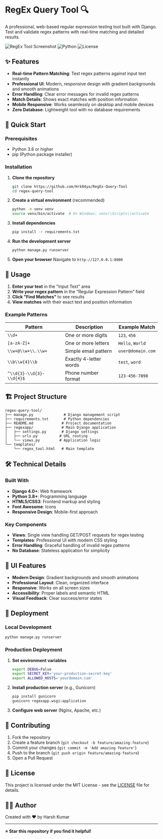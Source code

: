 # RegEx Query Tool 🔍

A professional, web-based regular expression testing tool built with Django. Test and validate regex patterns with real-time matching and detailed results.

![RegEx Tool Screenshot](https://img.shields.io/badge/Django-4.0+-green.svg)
![Python](https://img.shields.io/badge/Python-3.8+-blue.svg)
![License](https://img.shields.io/badge/License-MIT-yellow.svg)

## ✨ Features

- **Real-time Pattern Matching**: Test regex patterns against input text instantly
- **Professional UI**: Modern, responsive design with gradient backgrounds and smooth animations
- **Error Handling**: Clear error messages for invalid regex patterns
- **Match Details**: Shows exact matches with position information
- **Mobile Responsive**: Works seamlessly on desktop and mobile devices
- **Zero Database**: Lightweight tool with no database requirements

## 🚀 Quick Start

### Prerequisites

- Python 3.8 or higher
- pip (Python package installer)

### Installation

1. **Clone the repository**
   ```bash
   git clone https://github.com/Hrk84ya/RegEx-Query-Tool
   cd regex-query-tool
   ```

2. **Create a virtual environment** (recommended)
   ```bash
   python -m venv venv
   source venv/bin/activate  # On Windows: venv\\Scripts\\activate
   ```

3. **Install dependencies**
   ```bash
   pip install -r requirements.txt
   ```

4. **Run the development server**
   ```bash
   python manage.py runserver
   ```

5. **Open your browser**
   Navigate to `http://127.0.0.1:8000`

## 🎯 Usage

1. **Enter your text** in the "Input Text" area
2. **Write your regex pattern** in the "Regular Expression Pattern" field
3. **Click "Find Matches"** to see results
4. **View matches** with their exact text and position information

### Example Patterns

| Pattern | Description | Example Match |
|---------|-------------|---------------|
| `\\d+` | One or more digits | `123`, `456` |
| `[a-zA-Z]+` | One or more letters | `Hello`, `World` |
| `\\w+@\\w+\\.\\w+` | Simple email pattern | `user@domain.com` |
| `\\b\\w{4}\\b` | Exactly 4-letter words | `test`, `word` |
| `^\\d{3}-\\d{3}-\\d{4}$` | Phone number format | `123-456-7890` |

## 🏗️ Project Structure

```
regex-query-tool/
├── manage.py              # Django management script
├── requirements.txt       # Python dependencies
├── README.md             # Project documentation
├── regexapp/             # Main Django application
│   ├── settings.py       # Django settings
│   ├── urls.py          # URL routing
│   └── views.py         # Application logic
└── templates/
    └── regex_tool.html   # Main template
```

## 🛠️ Technical Details

### Built With

- **Django 4.0+**: Web framework
- **Python 3.8+**: Programming language
- **HTML5/CSS3**: Frontend markup and styling
- **Font Awesome**: Icons
- **Responsive Design**: Mobile-first approach

### Key Components

- **Views**: Single view handling GET/POST requests for regex testing
- **Templates**: Professional UI with modern CSS styling
- **Error Handling**: Graceful handling of invalid regex patterns
- **No Database**: Stateless application for simplicity

## 🎨 UI Features

- **Modern Design**: Gradient backgrounds and smooth animations
- **Professional Layout**: Clean, organized interface
- **Responsive**: Works on all screen sizes
- **Accessibility**: Proper labels and semantic HTML
- **Visual Feedback**: Clear success/error states

## 🚀 Deployment

### Local Development
```bash
python manage.py runserver
```

### Production Deployment

1. **Set environment variables**
   ```bash
   export DEBUG=False
   export SECRET_KEY='your-production-secret-key'
   export ALLOWED_HOSTS='yourdomain.com'
   ```

2. **Install production server** (e.g., Gunicorn)
   ```bash
   pip install gunicorn
   gunicorn regexapp.wsgi:application
   ```

3. **Configure web server** (Nginx, Apache, etc.)

## 🤝 Contributing

1. Fork the repository
2. Create a feature branch (`git checkout -b feature/amazing-feature`)
3. Commit your changes (`git commit -m 'Add amazing feature'`)
4. Push to the branch (`git push origin feature/amazing-feature`)
5. Open a Pull Request

## 📝 License

This project is licensed under the MIT License - see the [LICENSE](LICENSE) file for details.


## 👨‍💻 Author

Created with ❤️ by Harsh Kumar

---

**⭐ Star this repository if you find it helpful!**
